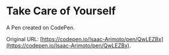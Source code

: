 # Take Care of Yourself

A Pen created on CodePen.

Original URL: [https://codepen.io/Isaac-Arimoto/pen/QwLEZBx](https://codepen.io/Isaac-Arimoto/pen/QwLEZBx).

